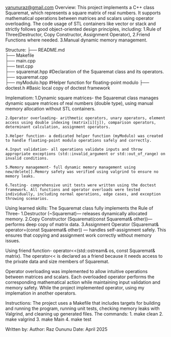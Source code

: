 vanunuraz@gmail.com
Overview:
This project implements a C++ class Squaremat, which represents a square matrix of real numbers.
It supports mathematical operations between matrices and scalars using operator overloading.
The code usage of STL containers like vector or stack and strictly follows good object-oriented design principles, including:
    1.Rule of Three(Destructor, Copy Constructor, Assignment Operator),
    2.Friend Functions where needed.
    3.Manual dynamic memory management.


Structure:
├── README.md               
├── Makefile                 
├── main.cpp                 
├── test.cpp                 
├── squaremat.hpp         #Declaration of the Squaremat class and its operators.
├── squaremat.cpp        
├── myModulo.hpp          #Helper function for floating-point modulo
├── doctest.h             #Basic local copy of doctest framework


Implematiom:
    1.Dynamic square matrices- the Squaremat class manages dynamic square matrices of real numbers (double type), using manual memory allocation without STL containers.

    2.Operator overloading- arithmetic operators, unary operators, element access using double indexing (matrix[i][j]), comparison operators, determinant calculation, assignment operators.

    3.Helper function- a dedicated helper function (myModulo) was created to handle floating-point modulo operations safely and correctly.

    4.Input validation- all operations validate inputs and throw appropriate exceptions (std::invalid_argument or std::out_of_range) on invalid conditions.

    5.Memory management- full dynamic memory management using new/delete[].Memory safety was verified using valgrind to ensure no memory leaks.
    
    6.Testing- comprehensive unit tests were written using the doctest framework. All functions and operator overloads were tested individually, including normal operations, edge cases, and exception throwing scenarios.


Using learned skills:
The Squaremat class fully implements the Rule of Three-
    1.Destructor (~Squaremat)— releases dynamically allocated memory.
    2.Copy Constructor (Squaremat(const Squaremat& other))— performs deep copy of matrix data.
    3.Assignment Operator (Squaremat& operator=(const Squaremat& other)) — handles self-assignment safely.
This ensures that copying and assignment work correctly without memory issues.

Using friend function- operator<<(std::ostream& os, const Squaremat& matrix).
The operator<< is declared as a friend because it needs access to the private data and size members of Squaremat.

Operator overloading was implemented to allow intuitive operations between matrices and scalars.
Each overloaded operator performs the corresponding mathematical action while maintaining input validation and memory safety.
While the project implemented operator, using my implemation in another operators.


Instructions:
The project uses a Makefile that includes targets for building and running the program, running unit tests, checking memory leaks with Valgrind, and cleaning up generated files.
The commands:
    1. make clean 
    2. make valgrind
    3. make Main
    4. make test


Written by:
Author: Raz Oununu
Date: April 2025

